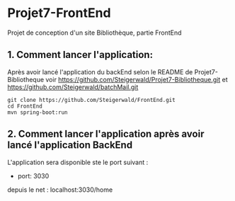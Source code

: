 # Projet7-FrontEnd

Projet de conception d'un site Bibliothèque, partie FrontEnd

## 1. Comment lancer l'application:
Après avoir lancé l'application du backEnd selon le README de Projet7-Bibliotheque
voir https://github.com/Steigerwald/Projet7-Bibliotheque.git
et https://github.com/Steigerwald/batchMail.git

```
git clone https://github.com/Steigerwald/FrontEnd.git
cd FrontEnd
mvn spring-boot:run
```
## 2. Comment lancer l'application après avoir lancé l'application BackEnd
L'application sera disponible ste le port suivant :
- port: 3030

depuis le net : localhost:3030/home
